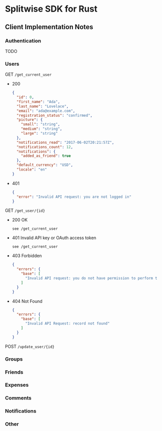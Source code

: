 # Splitwise SDK for Rust

## Client Implementation Notes

### Authentication

TODO

### Users

GET `/get_current_user`

- 200
  ```json
  {
    "id": 0,
    "first_name": "Ada",
    "last_name": "Lovelace",
    "email": "ada@example.com",
    "registration_status": "confirmed",
    "picture": {
      "small": "string",
      "medium": "string",
      "large": "string"
    },
    "notifications_read": "2017-06-02T20:21:57Z",
    "notifications_count": 12,
    "notifications": {
      "added_as_friend": true
    },
    "default_currency": "USD",
    "locale": "en"
  }
  ```
- 401
  ```json
  {
    "error": "Invalid API request: you are not logged in"
  }
  ```

GET `/get_user/{id}`

- 200 OK
  ```
  see /get_current_user
  ```
- 401 Invalid API key or OAuth access token
  ```
  see /get_current_user
  ```
- 403 Forbidden
  ```json
  {
    "errors": {
      "base": [
        "Invalid API request: you do not have permission to perform that action"
      ]
    }
  }
  ```
- 404 Not Found
  ```json
  {
    "errors": {
      "base": [
        "Invalid API Request: record not found"
      ]
    }
  }
  ```

POST `/update_user/{id}`

### Groups

### Friends

### Expenses

### Comments

### Notifications

### Other
